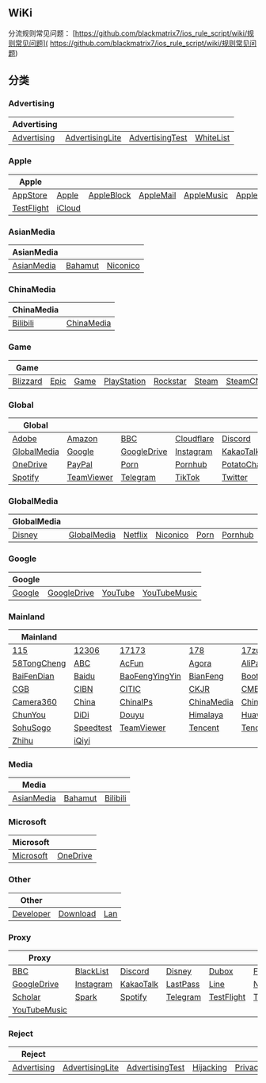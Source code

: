 ## WiKi
分流规则常见问题： [https://github.com/blackmatrix7/ios_rule_script/wiki/规则常见问题]( https://github.com/blackmatrix7/ios_rule_script/wiki/规则常见问题)
## 分类

### Advertising
|Advertising|  |  |  |
| ---- | ---- | ---- | ---- |
|[Advertising](https://github.com/blackmatrix7/ios_rule_script/tree/master/rule/Shadowrocket/Advertising) |[AdvertisingLite](https://github.com/blackmatrix7/ios_rule_script/tree/master/rule/Shadowrocket/AdvertisingLite) |[AdvertisingTest](https://github.com/blackmatrix7/ios_rule_script/tree/master/rule/Shadowrocket/AdvertisingTest) |[WhiteList](https://github.com/blackmatrix7/ios_rule_script/tree/master/rule/Shadowrocket/WhiteList) |

### Apple
|Apple|  |  |  |  |  |  |  |  |  |
| ---- | ---- | ---- | ---- | ---- | ---- | ---- | ---- | ---- | ---- |
|[AppStore](https://github.com/blackmatrix7/ios_rule_script/tree/master/rule/Shadowrocket/AppStore) |[Apple](https://github.com/blackmatrix7/ios_rule_script/tree/master/rule/Shadowrocket/Apple) |[AppleBlock](https://github.com/blackmatrix7/ios_rule_script/tree/master/rule/Shadowrocket/AppleBlock) |[AppleMail](https://github.com/blackmatrix7/ios_rule_script/tree/master/rule/Shadowrocket/AppleMail) |[AppleMusic](https://github.com/blackmatrix7/ios_rule_script/tree/master/rule/Shadowrocket/AppleMusic) |[AppleNews](https://github.com/blackmatrix7/ios_rule_script/tree/master/rule/Shadowrocket/AppleNews) |[AppleTV](https://github.com/blackmatrix7/ios_rule_script/tree/master/rule/Shadowrocket/AppleTV) |[FitnessPlus](https://github.com/blackmatrix7/ios_rule_script/tree/master/rule/Shadowrocket/FitnessPlus) |[Siri](https://github.com/blackmatrix7/ios_rule_script/tree/master/rule/Shadowrocket/Siri) |[SystemOTA](https://github.com/blackmatrix7/ios_rule_script/tree/master/rule/Shadowrocket/SystemOTA) |||||||||
|[TestFlight](https://github.com/blackmatrix7/ios_rule_script/tree/master/rule/Shadowrocket/TestFlight) |[iCloud](https://github.com/blackmatrix7/ios_rule_script/tree/master/rule/Shadowrocket/iCloud) ||||||||

### AsianMedia
|AsianMedia|  |  |
| ---- | ---- | ---- |
|[AsianMedia](https://github.com/blackmatrix7/ios_rule_script/tree/master/rule/Shadowrocket/AsianMedia) |[Bahamut](https://github.com/blackmatrix7/ios_rule_script/tree/master/rule/Shadowrocket/Bahamut) |[Niconico](https://github.com/blackmatrix7/ios_rule_script/tree/master/rule/Shadowrocket/Niconico) |

### ChinaMedia
|ChinaMedia|  |
| ---- | ---- |
|[Bilibili](https://github.com/blackmatrix7/ios_rule_script/tree/master/rule/Shadowrocket/Bilibili) |[ChinaMedia](https://github.com/blackmatrix7/ios_rule_script/tree/master/rule/Shadowrocket/ChinaMedia) |

### Game
|Game|  |  |  |  |  |  |  |  |
| ---- | ---- | ---- | ---- | ---- | ---- | ---- | ---- | ---- |
|[Blizzard](https://github.com/blackmatrix7/ios_rule_script/tree/master/rule/Shadowrocket/Blizzard) |[Epic](https://github.com/blackmatrix7/ios_rule_script/tree/master/rule/Shadowrocket/Epic) |[Game](https://github.com/blackmatrix7/ios_rule_script/tree/master/rule/Shadowrocket/Game) |[PlayStation](https://github.com/blackmatrix7/ios_rule_script/tree/master/rule/Shadowrocket/PlayStation) |[Rockstar](https://github.com/blackmatrix7/ios_rule_script/tree/master/rule/Shadowrocket/Rockstar) |[Steam](https://github.com/blackmatrix7/ios_rule_script/tree/master/rule/Shadowrocket/Steam) |[SteamCN](https://github.com/blackmatrix7/ios_rule_script/tree/master/rule/Shadowrocket/SteamCN) |[Supercell](https://github.com/blackmatrix7/ios_rule_script/tree/master/rule/Shadowrocket/Supercell) |[WildRift](https://github.com/blackmatrix7/ios_rule_script/tree/master/rule/Shadowrocket/WildRift) |

### Global
|Global|  |  |  |  |  |  |  |  |  |
| ---- | ---- | ---- | ---- | ---- | ---- | ---- | ---- | ---- | ---- |
|[Adobe](https://github.com/blackmatrix7/ios_rule_script/tree/master/rule/Shadowrocket/Adobe) |[Amazon](https://github.com/blackmatrix7/ios_rule_script/tree/master/rule/Shadowrocket/Amazon) |[BBC](https://github.com/blackmatrix7/ios_rule_script/tree/master/rule/Shadowrocket/BBC) |[Cloudflare](https://github.com/blackmatrix7/ios_rule_script/tree/master/rule/Shadowrocket/Cloudflare) |[Discord](https://github.com/blackmatrix7/ios_rule_script/tree/master/rule/Shadowrocket/Discord) |[Disney](https://github.com/blackmatrix7/ios_rule_script/tree/master/rule/Shadowrocket/Disney) |[Dubox](https://github.com/blackmatrix7/ios_rule_script/tree/master/rule/Shadowrocket/Dubox) |[Facebook](https://github.com/blackmatrix7/ios_rule_script/tree/master/rule/Shadowrocket/Facebook) |[Github](https://github.com/blackmatrix7/ios_rule_script/tree/master/rule/Shadowrocket/Github) |[Global](https://github.com/blackmatrix7/ios_rule_script/tree/master/rule/Shadowrocket/Global) |||||||||
|[GlobalMedia](https://github.com/blackmatrix7/ios_rule_script/tree/master/rule/Shadowrocket/GlobalMedia) |[Google](https://github.com/blackmatrix7/ios_rule_script/tree/master/rule/Shadowrocket/Google) |[GoogleDrive](https://github.com/blackmatrix7/ios_rule_script/tree/master/rule/Shadowrocket/GoogleDrive) |[Instagram](https://github.com/blackmatrix7/ios_rule_script/tree/master/rule/Shadowrocket/Instagram) |[KakaoTalk](https://github.com/blackmatrix7/ios_rule_script/tree/master/rule/Shadowrocket/KakaoTalk) |[LastPass](https://github.com/blackmatrix7/ios_rule_script/tree/master/rule/Shadowrocket/LastPass) |[Line](https://github.com/blackmatrix7/ios_rule_script/tree/master/rule/Shadowrocket/Line) |[Mail](https://github.com/blackmatrix7/ios_rule_script/tree/master/rule/Shadowrocket/Mail) |[Microsoft](https://github.com/blackmatrix7/ios_rule_script/tree/master/rule/Shadowrocket/Microsoft) |[Netflix](https://github.com/blackmatrix7/ios_rule_script/tree/master/rule/Shadowrocket/Netflix) ||||||||
|[OneDrive](https://github.com/blackmatrix7/ios_rule_script/tree/master/rule/Shadowrocket/OneDrive) |[PayPal](https://github.com/blackmatrix7/ios_rule_script/tree/master/rule/Shadowrocket/PayPal) |[Porn](https://github.com/blackmatrix7/ios_rule_script/tree/master/rule/Shadowrocket/Porn) |[Pornhub](https://github.com/blackmatrix7/ios_rule_script/tree/master/rule/Shadowrocket/Pornhub) |[PotatoChat](https://github.com/blackmatrix7/ios_rule_script/tree/master/rule/Shadowrocket/PotatoChat) |[Proxy](https://github.com/blackmatrix7/ios_rule_script/tree/master/rule/Shadowrocket/Proxy) |[Scholar](https://github.com/blackmatrix7/ios_rule_script/tree/master/rule/Shadowrocket/Scholar) |[Sony](https://github.com/blackmatrix7/ios_rule_script/tree/master/rule/Shadowrocket/Sony) |[Spark](https://github.com/blackmatrix7/ios_rule_script/tree/master/rule/Shadowrocket/Spark) |[Speedtest](https://github.com/blackmatrix7/ios_rule_script/tree/master/rule/Shadowrocket/Speedtest) |||||||
|[Spotify](https://github.com/blackmatrix7/ios_rule_script/tree/master/rule/Shadowrocket/Spotify) |[TeamViewer](https://github.com/blackmatrix7/ios_rule_script/tree/master/rule/Shadowrocket/TeamViewer) |[Telegram](https://github.com/blackmatrix7/ios_rule_script/tree/master/rule/Shadowrocket/Telegram) |[TikTok](https://github.com/blackmatrix7/ios_rule_script/tree/master/rule/Shadowrocket/TikTok) |[Twitter](https://github.com/blackmatrix7/ios_rule_script/tree/master/rule/Shadowrocket/Twitter) |[Whatsapp](https://github.com/blackmatrix7/ios_rule_script/tree/master/rule/Shadowrocket/Whatsapp) |[Wikipedia](https://github.com/blackmatrix7/ios_rule_script/tree/master/rule/Shadowrocket/Wikipedia) |[YouTube](https://github.com/blackmatrix7/ios_rule_script/tree/master/rule/Shadowrocket/YouTube) |[YouTubeMusic](https://github.com/blackmatrix7/ios_rule_script/tree/master/rule/Shadowrocket/YouTubeMusic) ||||||

### GlobalMedia
|GlobalMedia|  |  |  |  |  |  |  |
| ---- | ---- | ---- | ---- | ---- | ---- | ---- | ---- |
|[Disney](https://github.com/blackmatrix7/ios_rule_script/tree/master/rule/Shadowrocket/Disney) |[GlobalMedia](https://github.com/blackmatrix7/ios_rule_script/tree/master/rule/Shadowrocket/GlobalMedia) |[Netflix](https://github.com/blackmatrix7/ios_rule_script/tree/master/rule/Shadowrocket/Netflix) |[Niconico](https://github.com/blackmatrix7/ios_rule_script/tree/master/rule/Shadowrocket/Niconico) |[Porn](https://github.com/blackmatrix7/ios_rule_script/tree/master/rule/Shadowrocket/Porn) |[Pornhub](https://github.com/blackmatrix7/ios_rule_script/tree/master/rule/Shadowrocket/Pornhub) |[Spotify](https://github.com/blackmatrix7/ios_rule_script/tree/master/rule/Shadowrocket/Spotify) |[TikTok](https://github.com/blackmatrix7/ios_rule_script/tree/master/rule/Shadowrocket/TikTok) |

### Google
|Google|  |  |  |
| ---- | ---- | ---- | ---- |
|[Google](https://github.com/blackmatrix7/ios_rule_script/tree/master/rule/Shadowrocket/Google) |[GoogleDrive](https://github.com/blackmatrix7/ios_rule_script/tree/master/rule/Shadowrocket/GoogleDrive) |[YouTube](https://github.com/blackmatrix7/ios_rule_script/tree/master/rule/Shadowrocket/YouTube) |[YouTubeMusic](https://github.com/blackmatrix7/ios_rule_script/tree/master/rule/Shadowrocket/YouTubeMusic) |

### Mainland
|Mainland|  |  |  |  |  |  |  |  |  |
| ---- | ---- | ---- | ---- | ---- | ---- | ---- | ---- | ---- | ---- |
|[115](https://github.com/blackmatrix7/ios_rule_script/tree/master/rule/Shadowrocket/115) |[12306](https://github.com/blackmatrix7/ios_rule_script/tree/master/rule/Shadowrocket/12306) |[17173](https://github.com/blackmatrix7/ios_rule_script/tree/master/rule/Shadowrocket/17173) |[178](https://github.com/blackmatrix7/ios_rule_script/tree/master/rule/Shadowrocket/178) |[17zuoye](https://github.com/blackmatrix7/ios_rule_script/tree/master/rule/Shadowrocket/17zuoye) |[360](https://github.com/blackmatrix7/ios_rule_script/tree/master/rule/Shadowrocket/360) |[36kr](https://github.com/blackmatrix7/ios_rule_script/tree/master/rule/Shadowrocket/36kr) |[4399](https://github.com/blackmatrix7/ios_rule_script/tree/master/rule/Shadowrocket/4399) |[51Job](https://github.com/blackmatrix7/ios_rule_script/tree/master/rule/Shadowrocket/51Job) |[56](https://github.com/blackmatrix7/ios_rule_script/tree/master/rule/Shadowrocket/56) |||||||||
|[58TongCheng](https://github.com/blackmatrix7/ios_rule_script/tree/master/rule/Shadowrocket/58TongCheng) |[ABC](https://github.com/blackmatrix7/ios_rule_script/tree/master/rule/Shadowrocket/ABC) |[AcFun](https://github.com/blackmatrix7/ios_rule_script/tree/master/rule/Shadowrocket/AcFun) |[Agora](https://github.com/blackmatrix7/ios_rule_script/tree/master/rule/Shadowrocket/Agora) |[AliPay](https://github.com/blackmatrix7/ios_rule_script/tree/master/rule/Shadowrocket/AliPay) |[Alibaba](https://github.com/blackmatrix7/ios_rule_script/tree/master/rule/Shadowrocket/Alibaba) |[AnTianKeJi](https://github.com/blackmatrix7/ios_rule_script/tree/master/rule/Shadowrocket/AnTianKeJi) |[Anjuke](https://github.com/blackmatrix7/ios_rule_script/tree/master/rule/Shadowrocket/Anjuke) |[BOC](https://github.com/blackmatrix7/ios_rule_script/tree/master/rule/Shadowrocket/BOC) |[BOCOM](https://github.com/blackmatrix7/ios_rule_script/tree/master/rule/Shadowrocket/BOCOM) ||||||||
|[BaiFenDian](https://github.com/blackmatrix7/ios_rule_script/tree/master/rule/Shadowrocket/BaiFenDian) |[Baidu](https://github.com/blackmatrix7/ios_rule_script/tree/master/rule/Shadowrocket/Baidu) |[BaoFengYingYin](https://github.com/blackmatrix7/ios_rule_script/tree/master/rule/Shadowrocket/BaoFengYingYin) |[BianFeng](https://github.com/blackmatrix7/ios_rule_script/tree/master/rule/Shadowrocket/BianFeng) |[Bootcss](https://github.com/blackmatrix7/ios_rule_script/tree/master/rule/Shadowrocket/Bootcss) |[ByteDance](https://github.com/blackmatrix7/ios_rule_script/tree/master/rule/Shadowrocket/ByteDance) |[CAS](https://github.com/blackmatrix7/ios_rule_script/tree/master/rule/Shadowrocket/CAS) |[CCB](https://github.com/blackmatrix7/ios_rule_script/tree/master/rule/Shadowrocket/CCB) |[CCTV](https://github.com/blackmatrix7/ios_rule_script/tree/master/rule/Shadowrocket/CCTV) |[CEB](https://github.com/blackmatrix7/ios_rule_script/tree/master/rule/Shadowrocket/CEB) |||||||
|[CGB](https://github.com/blackmatrix7/ios_rule_script/tree/master/rule/Shadowrocket/CGB) |[CIBN](https://github.com/blackmatrix7/ios_rule_script/tree/master/rule/Shadowrocket/CIBN) |[CITIC](https://github.com/blackmatrix7/ios_rule_script/tree/master/rule/Shadowrocket/CITIC) |[CKJR](https://github.com/blackmatrix7/ios_rule_script/tree/master/rule/Shadowrocket/CKJR) |[CMB](https://github.com/blackmatrix7/ios_rule_script/tree/master/rule/Shadowrocket/CMB) |[CNKI](https://github.com/blackmatrix7/ios_rule_script/tree/master/rule/Shadowrocket/CNKI) |[CNNIC](https://github.com/blackmatrix7/ios_rule_script/tree/master/rule/Shadowrocket/CNNIC) |[CSDN](https://github.com/blackmatrix7/ios_rule_script/tree/master/rule/Shadowrocket/CSDN) |[CaiNiao](https://github.com/blackmatrix7/ios_rule_script/tree/master/rule/Shadowrocket/CaiNiao) |[CaiXinChuanMei](https://github.com/blackmatrix7/ios_rule_script/tree/master/rule/Shadowrocket/CaiXinChuanMei) ||||||
|[Camera360](https://github.com/blackmatrix7/ios_rule_script/tree/master/rule/Shadowrocket/Camera360) |[China](https://github.com/blackmatrix7/ios_rule_script/tree/master/rule/Shadowrocket/China) |[ChinaIPs](https://github.com/blackmatrix7/ios_rule_script/tree/master/rule/Shadowrocket/ChinaIPs) |[ChinaMedia](https://github.com/blackmatrix7/ios_rule_script/tree/master/rule/Shadowrocket/ChinaMedia) |[ChinaMobile](https://github.com/blackmatrix7/ios_rule_script/tree/master/rule/Shadowrocket/ChinaMobile) |[ChinaNews](https://github.com/blackmatrix7/ios_rule_script/tree/master/rule/Shadowrocket/ChinaNews) |[ChinaTelecom](https://github.com/blackmatrix7/ios_rule_script/tree/master/rule/Shadowrocket/ChinaTelecom) |[ChinaTest](https://github.com/blackmatrix7/ios_rule_script/tree/master/rule/Shadowrocket/ChinaTest) |[ChinaUnicom](https://github.com/blackmatrix7/ios_rule_script/tree/master/rule/Shadowrocket/ChinaUnicom) |[ChuangKeTie](https://github.com/blackmatrix7/ios_rule_script/tree/master/rule/Shadowrocket/ChuangKeTie) |||||
|[ChunYou](https://github.com/blackmatrix7/ios_rule_script/tree/master/rule/Shadowrocket/ChunYou) |[DiDi](https://github.com/blackmatrix7/ios_rule_script/tree/master/rule/Shadowrocket/DiDi) |[Douyu](https://github.com/blackmatrix7/ios_rule_script/tree/master/rule/Shadowrocket/Douyu) |[Himalaya](https://github.com/blackmatrix7/ios_rule_script/tree/master/rule/Shadowrocket/Himalaya) |[Huawei](https://github.com/blackmatrix7/ios_rule_script/tree/master/rule/Shadowrocket/Huawei) |[Meitu](https://github.com/blackmatrix7/ios_rule_script/tree/master/rule/Shadowrocket/Meitu) |[NetEase](https://github.com/blackmatrix7/ios_rule_script/tree/master/rule/Shadowrocket/NetEase) |[NetEaseMusic](https://github.com/blackmatrix7/ios_rule_script/tree/master/rule/Shadowrocket/NetEaseMusic) |[Pinduoduo](https://github.com/blackmatrix7/ios_rule_script/tree/master/rule/Shadowrocket/Pinduoduo) |[Sina](https://github.com/blackmatrix7/ios_rule_script/tree/master/rule/Shadowrocket/Sina) ||||
|[SohuSogo](https://github.com/blackmatrix7/ios_rule_script/tree/master/rule/Shadowrocket/SohuSogo) |[Speedtest](https://github.com/blackmatrix7/ios_rule_script/tree/master/rule/Shadowrocket/Speedtest) |[TeamViewer](https://github.com/blackmatrix7/ios_rule_script/tree/master/rule/Shadowrocket/TeamViewer) |[Tencent](https://github.com/blackmatrix7/ios_rule_script/tree/master/rule/Shadowrocket/Tencent) |[TencentVideo](https://github.com/blackmatrix7/ios_rule_script/tree/master/rule/Shadowrocket/TencentVideo) |[VipShop](https://github.com/blackmatrix7/ios_rule_script/tree/master/rule/Shadowrocket/VipShop) |[Weibo](https://github.com/blackmatrix7/ios_rule_script/tree/master/rule/Shadowrocket/Weibo) |[XiaoMi](https://github.com/blackmatrix7/ios_rule_script/tree/master/rule/Shadowrocket/XiaoMi) |[Xunlei](https://github.com/blackmatrix7/ios_rule_script/tree/master/rule/Shadowrocket/Xunlei) |[Youku](https://github.com/blackmatrix7/ios_rule_script/tree/master/rule/Shadowrocket/Youku) |||
|[Zhihu](https://github.com/blackmatrix7/ios_rule_script/tree/master/rule/Shadowrocket/Zhihu) |[iQiyi](https://github.com/blackmatrix7/ios_rule_script/tree/master/rule/Shadowrocket/iQiyi) ||

### Media
|Media|  |  |
| ---- | ---- | ---- |
|[AsianMedia](https://github.com/blackmatrix7/ios_rule_script/tree/master/rule/Shadowrocket/AsianMedia) |[Bahamut](https://github.com/blackmatrix7/ios_rule_script/tree/master/rule/Shadowrocket/Bahamut) |[Bilibili](https://github.com/blackmatrix7/ios_rule_script/tree/master/rule/Shadowrocket/Bilibili) |

### Microsoft
|Microsoft|  |
| ---- | ---- |
|[Microsoft](https://github.com/blackmatrix7/ios_rule_script/tree/master/rule/Shadowrocket/Microsoft) |[OneDrive](https://github.com/blackmatrix7/ios_rule_script/tree/master/rule/Shadowrocket/OneDrive) |

### Other
|Other|  |  |
| ---- | ---- | ---- |
|[Developer](https://github.com/blackmatrix7/ios_rule_script/tree/master/rule/Shadowrocket/Developer) |[Download](https://github.com/blackmatrix7/ios_rule_script/tree/master/rule/Shadowrocket/Download) |[Lan](https://github.com/blackmatrix7/ios_rule_script/tree/master/rule/Shadowrocket/Lan) |

### Proxy
|Proxy|  |  |  |  |  |  |  |  |  |
| ---- | ---- | ---- | ---- | ---- | ---- | ---- | ---- | ---- | ---- |
|[BBC](https://github.com/blackmatrix7/ios_rule_script/tree/master/rule/Shadowrocket/BBC) |[BlackList](https://github.com/blackmatrix7/ios_rule_script/tree/master/rule/Shadowrocket/BlackList) |[Discord](https://github.com/blackmatrix7/ios_rule_script/tree/master/rule/Shadowrocket/Discord) |[Disney](https://github.com/blackmatrix7/ios_rule_script/tree/master/rule/Shadowrocket/Disney) |[Dubox](https://github.com/blackmatrix7/ios_rule_script/tree/master/rule/Shadowrocket/Dubox) |[Facebook](https://github.com/blackmatrix7/ios_rule_script/tree/master/rule/Shadowrocket/Facebook) |[Github](https://github.com/blackmatrix7/ios_rule_script/tree/master/rule/Shadowrocket/Github) |[Global](https://github.com/blackmatrix7/ios_rule_script/tree/master/rule/Shadowrocket/Global) |[GlobalMedia](https://github.com/blackmatrix7/ios_rule_script/tree/master/rule/Shadowrocket/GlobalMedia) |[Google](https://github.com/blackmatrix7/ios_rule_script/tree/master/rule/Shadowrocket/Google) |||||||||
|[GoogleDrive](https://github.com/blackmatrix7/ios_rule_script/tree/master/rule/Shadowrocket/GoogleDrive) |[Instagram](https://github.com/blackmatrix7/ios_rule_script/tree/master/rule/Shadowrocket/Instagram) |[KakaoTalk](https://github.com/blackmatrix7/ios_rule_script/tree/master/rule/Shadowrocket/KakaoTalk) |[LastPass](https://github.com/blackmatrix7/ios_rule_script/tree/master/rule/Shadowrocket/LastPass) |[Line](https://github.com/blackmatrix7/ios_rule_script/tree/master/rule/Shadowrocket/Line) |[Netflix](https://github.com/blackmatrix7/ios_rule_script/tree/master/rule/Shadowrocket/Netflix) |[Porn](https://github.com/blackmatrix7/ios_rule_script/tree/master/rule/Shadowrocket/Porn) |[Pornhub](https://github.com/blackmatrix7/ios_rule_script/tree/master/rule/Shadowrocket/Pornhub) |[PotatoChat](https://github.com/blackmatrix7/ios_rule_script/tree/master/rule/Shadowrocket/PotatoChat) |[Proxy](https://github.com/blackmatrix7/ios_rule_script/tree/master/rule/Shadowrocket/Proxy) ||||||||
|[Scholar](https://github.com/blackmatrix7/ios_rule_script/tree/master/rule/Shadowrocket/Scholar) |[Spark](https://github.com/blackmatrix7/ios_rule_script/tree/master/rule/Shadowrocket/Spark) |[Spotify](https://github.com/blackmatrix7/ios_rule_script/tree/master/rule/Shadowrocket/Spotify) |[Telegram](https://github.com/blackmatrix7/ios_rule_script/tree/master/rule/Shadowrocket/Telegram) |[TestFlight](https://github.com/blackmatrix7/ios_rule_script/tree/master/rule/Shadowrocket/TestFlight) |[TikTok](https://github.com/blackmatrix7/ios_rule_script/tree/master/rule/Shadowrocket/TikTok) |[Twitter](https://github.com/blackmatrix7/ios_rule_script/tree/master/rule/Shadowrocket/Twitter) |[Whatsapp](https://github.com/blackmatrix7/ios_rule_script/tree/master/rule/Shadowrocket/Whatsapp) |[Wikipedia](https://github.com/blackmatrix7/ios_rule_script/tree/master/rule/Shadowrocket/Wikipedia) |[YouTube](https://github.com/blackmatrix7/ios_rule_script/tree/master/rule/Shadowrocket/YouTube) |||||||
|[YouTubeMusic](https://github.com/blackmatrix7/ios_rule_script/tree/master/rule/Shadowrocket/YouTubeMusic) ||||||

### Reject
|Reject|  |  |  |  |
| ---- | ---- | ---- | ---- | ---- |
|[Advertising](https://github.com/blackmatrix7/ios_rule_script/tree/master/rule/Shadowrocket/Advertising) |[AdvertisingLite](https://github.com/blackmatrix7/ios_rule_script/tree/master/rule/Shadowrocket/AdvertisingLite) |[AdvertisingTest](https://github.com/blackmatrix7/ios_rule_script/tree/master/rule/Shadowrocket/AdvertisingTest) |[Hijacking](https://github.com/blackmatrix7/ios_rule_script/tree/master/rule/Shadowrocket/Hijacking) |[Privacy](https://github.com/blackmatrix7/ios_rule_script/tree/master/rule/Shadowrocket/Privacy) |

